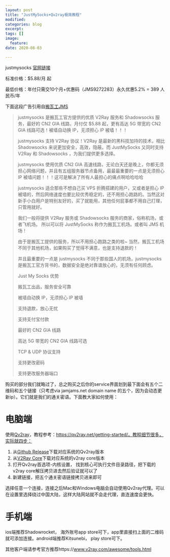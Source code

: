 ```yaml
---
layout: post
title: "JustMySocks+Qv2ray极简教程"
modified:
categories: blog
excerpt:
tags: []
image:
  feature:
date: 2020-08-03

---
```

justmysocks [官网链接](https://justmysocks.net/members/aff.php?aff=259)

标准价格：$5.88/月 起

最低价格：年付只需交10个月+优惠码（JMS9272283）永久优惠5.2% = 389 人民币/年

下面这段广告引用自[搬瓦工JMS](https://bwgjms.com/post/how-to-buy-justmysocks/)



> justmysocks 是搬瓦工官方提供的优质 V2Ray 服务和 Shadowsocks 服务，最好的 CN2 GIA 线路，月付仅 $5.88 起，更有高达 5G 带宽的 CN2 GIA 线路可选！被墙自动换 IP，无须担心 IP 被墙！！！
>
> justmysocks 支持 V2Ray 协议！V2Ray 是最新的黑科技加持的技术，相比 Shadowsocks 来说更加安全，高效，隐蔽。而 JustMySocks 又同时支持 V2Ray 和 Shadowsocks ，为我们提供更多选择。
>
> justmysocks 使用优质 CN2 GIA 高速线路，无论白天还是晚上，你都无须担心网络问题，并且有五组服务器节点备用，最最最重要的一点是无须担心 IP 被墙问题！！！这可是解决了所有人最担心的痛点啊哈哈哈哈
>
> justmysocks 适合那些不想自己买 VPS 折腾搭建的用户，又或者是担心 IP 被墙的，然后网络速度也要比较优秀稳定的，还不用担心跑路的。当然这对新手小白用户是特别友好的，买了就能用，其他任何屁事都不用自己打理，只管用就好。
>
> 我们一般将提供 V2Ray 服务或 Shadowsocks 服务的商家，俗称机场，或者飞机场。 所以可以将 JustMySocks 称作为搬瓦工机场。或者叫 JMS 机场！
>
> 由于是搬瓦工提供的服务，所以不用担心跑路之类的啦~ 当然，搬瓦工机场不同于其他机场，如果购买了觉得不满意，也是支持退款的！
>
> 并且最重要的一点是 justmysocks 不同于那些国人的机场，justmysocks 是搬瓦工官方背书的，数据安全是绝对靠谱放心的，无须有任何顾虑。
>
> 
>
> Just My Socks 优势
>
> 
>
> 搬瓦工出品，服务安全可靠
>
> 被墙自动换 IP，无须担心 IP 被墙
>
> 支持退款，放心无忧
>
> 支持支付宝付款
>
> 最好的 CN2 GIA 线路
>
> 高达 5G 带宽的 CN2 GIA 线路可选
>
> TCP & UDP 协议支持
>
> 支持更改密码
>
> 支持更改服务器端口



购买的部分我们就略过了，总之购买之后你的service界面划到最下面会有五个二维码和五个链接（只考虑via jamjams.net domain name 的五个，因为会动态更新ip）。它们就是我们的通关密语。下面教大家如何使用：

# 电脑端

使用[Qv2ray](https://qv2ray.net/)，教程参考：https://qv2ray.net/getting-started/。教程细节很多，实际就四步：

1. 从[Github Release](https://github.com/Qv2ray/Qv2ray/releases/)下载对应系统的Qv2ray版本
2. 从[V2Ray Core](https://github.com/v2fly/v2ray-core/releases)下载对应系统的v2ray core版本
3. 打开Qv2ray首选项-内核设置， 找到核心可执行文件目录路径，把下载的v2ray core解压拷贝进去然后验证就可以了
4. 新建链接，把五个通关密语链接拷贝进来即可

选择任意一个连接，连接之后Mac和Windows电脑会自动使用Qv2ray代理。可以在设置里选择绕过中国大陆，这样大陆网站就不会走代理，直连速度会更快。

# 手机端

ios端推荐Shadowrocket， 海外账号app store可下，app里直接扫上面的二维码就可添加连接。android端推荐Kitsunebi， play store可下。

其他客户端请参考官方推荐https://www.v2ray.com/awesome/tools.html